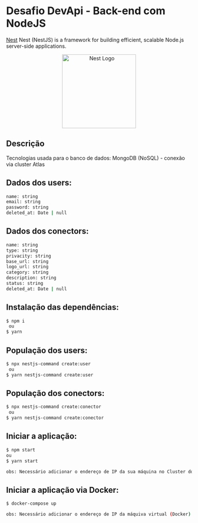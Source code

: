 # Desafio DevApi - Back-end com NodeJS

[Nest](https://github.com/nestjs/nest) Nest (NestJS) is a framework for building efficient, scalable Node.js server-side applications.

<p align="center">
  <a href="http://nestjs.com/" target="blank"><img src="https://nestjs.com/img/logo-small.svg" width="200" alt="Nest Logo" /></a>
</p>

[circleci-image]: https://img.shields.io/circleci/build/github/nestjs/nest/master?token=abc123def456
[circleci-url]: https://circleci.com/gh/nestjs/nest

## Descrição
  Tecnologias usada para o banco de dados: MongoDB (NoSQL) - conexão via cluster Atlas


## Dados dos users:
  ```bash
  name: string
  email: string
  password: string
  deleted_at: Date | null
```

## Dados dos conectors:
  ```bash
  name: string
  type: string
  privacity: string
  base_url: string
  logo_url: string
  category: string
  description: string
  status: string
  deleted_at: Date | null
```


## Instalação das dependências:

```bash
$ npm i
 ou
$ yarn
```

## População dos users:

```bash
$ npx nestjs-command create:user
 ou
$ yarn nestjs-command create:user
```

## População dos conectors:

```bash
$ npx nestjs-command create:conector
 ou
$ yarn nestjs-command create:conector
```

## Iniciar a aplicação:

```bash
$ npm start
ou
$ yarn start

obs: Necessário adicionar o endereço de IP da sua máquina no Cluster do banco de dados.
```

## Iniciar a aplicação via Docker:

```bash
$ docker-compose up

obs: Necessário adicionar o endereço de IP da máquiva virtual (Docker) no Cluster do banco de dados.
```
